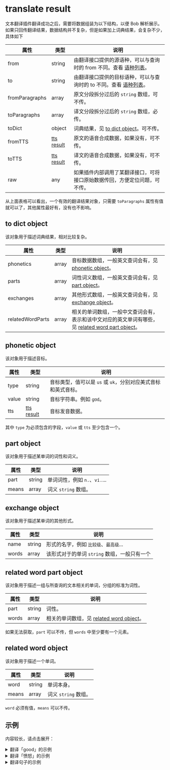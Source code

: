 # translate result

文本翻译插件翻译成功之后，需要将数据组装为以下结构，以便 Bob 解析展示。如果只回传翻译结果，数据结构并不复杂，但是如果加上词典结果，会复杂不少，具体如下

| 属性 | 类型 | 说明 |
| --- | --- | --- |
| from | string | 由翻译接口提供的源语种，可以与查询时的 from 不同。查看 [语种列表](plugin/addtion/language.md)。 |
| to | string | 由翻译接口提供的目标语种，可以与查询时的 to 不同。查看 [语种列表](plugin/addtion/language.md)。 |
| fromParagraphs | array | 原文分段拆分过后的 `string` 数组，可不传。 |
| toParagraphs | array | 译文分段拆分过后的 `string` 数组，必传。 |
| toDict | object | 词典结果，见 [to dict object](#to-dict-object)。可不传。 |
| fromTTS | [tts result](plugin/object/ttsresult.md) | 原文的语音合成数据，如果没有，可不传。 |
| toTTS | [tts result](plugin/object/ttsresult.md) | 译文的语音合成数据，如果没有，可不传。 |
| raw | any | 如果插件内部调用了某翻译接口，可将接口原始数据传回，方便定位问题，可不传。 |

从上面表格可以看出，一个有效的翻译结果对象，只需要 `toParagraphs` 属性有值就可以了，其他属性最好有，没有也不影响。

## to dict object

该对象用于描述词典结果，相对比较复杂。

| 属性 | 类型 | 说明 |
| --- | --- | --- |
| phonetics | array | 音标数据数组，一般英文查词会有，见 [phonetic object](#phonetic-object)。 |
| parts | array | 词性词义数组，一般英文查词会有，见 [part object](#part-object)。 |
| exchanges | array | 其他形式数组，一般英文查词会有，见 [exchange object](#exchange-object)。 |
| relatedWordParts | array | 相关的单词数组，一般中文查词会有，表示和该中文对应的英文单词有哪些，见 [related word part object](#related-word-part-object)。 |

## phonetic object

该对象用于描述音标。

| 属性 | 类型 | 说明 |
| --- | --- | --- |
| type | string | 音标类型，值可以是 `us` 或 `uk`，分别对应美式音标和英式音标。|
| value | string | 音标字符串。例如 `ɡʊd`。 |
| tts |  [tts result](plugin/object/ttsresult.md) | 音标发音数据。 |

其中 `type` 为必须包含的字段，`value` 或 `tts` 至少包含一个。

## part object

该对象用于描述某单词的词性和词义。

| 属性 | 类型 | 说明 |
| --- | --- | --- |
| part | string | 单词词性，例如 `n.`、`vi.`... |
| means | array | 词义 `string` 数组。 |

## exchange object

该对象用于描述某单词的其他形式。

| 属性 | 类型 | 说明 |
| --- | --- | --- |
| name | string | 形式的名字，例如 `比较级`、`最高级`... |
| words | array | 该形式对于的单词 `string` 数组，一般只有一个 |

## related word part object

该对象用于描述一组与所查询的文本相关的单词，分组的标准为词性。

| 属性 | 类型 | 说明 |
| --- | --- | --- |
| part | string | 词性。 |
| words | array | 相关的单词数组，见 [related word object](#related-word-part-object)。 |

如果无法获取，`part` 可以不传，但 `words` 中至少要有一个元素。

## related word object

该对象用于描述一个单词。

| 属性 | 类型 | 说明 |
| --- | --- | --- |
| word | string | 单词本身。 |
| means | array | 词义 `string` 数组。 |

`word` 必须有值，`means` 可以不传。

## 示例

内容较长，请点击展开：

<details>
<summary>翻译「good」的示例</summary>

[example-translate-word-en.json](./_media/example-translate-word-en.json ':include :type=code')

</details>

<details>
<summary>翻译「愤怒」的示例</summary>

[example-translate-word-zh.json](./_media/example-translate-word-zh.json ':include :type=code')

</details>

<details>
<summary>翻译句子的示例</summary>

[example-translate-sentence.json](./_media/example-translate-sentence.json ':include :type=code')

</details>
